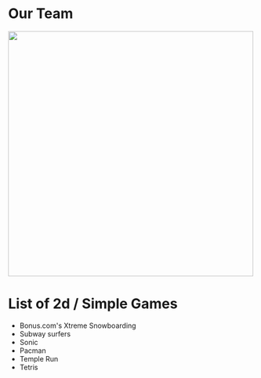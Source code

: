 # Our Team

 <img src="https://i.imgur.com/lnxVVyN.jpeg" width="500" >

# List of 2d / Simple Games

- Bonus.com's Xtreme Snowboarding
- Subway surfers
- Sonic
- Pacman
- Temple Run
- Tetris
